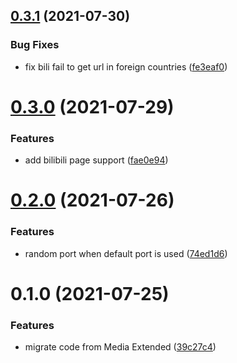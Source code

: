 ## [0.3.1](https://github.com/aidenlx/mx-bili-plugin/compare/0.3.0...0.3.1) (2021-07-30)


### Bug Fixes

* fix bili fail to get url in foreign countries ([fe3eaf0](https://github.com/aidenlx/mx-bili-plugin/commit/fe3eaf04a9c02c8e7ca5ce9f690c67c3cd35c464))

# [0.3.0](https://github.com/aidenlx/mx-bili-plugin/compare/0.2.0...0.3.0) (2021-07-29)


### Features

* add bilibili page support ([fae0e94](https://github.com/aidenlx/mx-bili-plugin/commit/fae0e943b568b0d6bf8ba2bcdd1b6dbee209fead))

# [0.2.0](https://github.com/aidenlx/mx-bili-plugin/compare/0.1.0...0.2.0) (2021-07-26)


### Features

* random port when default port is used ([74ed1d6](https://github.com/aidenlx/mx-bili-plugin/commit/74ed1d65993bf567c2257018b4670f1dc7a78dc2))

# 0.1.0 (2021-07-25)


### Features

* migrate code from Media Extended ([39c27c4](https://github.com/aidenlx/mx-bili-plugin/commit/39c27c492c3fd920a6acf858b340f20ae650bbc0))

